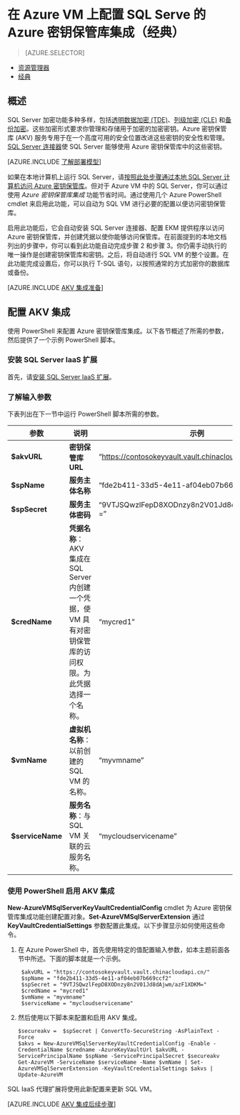 <properties
	pageTitle="在 Azure VM 上配置 SQL Serve 的 Azure 密钥保管库集成（经典）"
	description="了解如何自动配置用于 Azure 密钥保管库的 SQL Server 加密。本主题说明了如何将 Azure 密钥保管库集成和经典部署模型中创建的 SQL Server 虚拟机结合使用。"
	services="virtual-machines-windows"
	documentationCenter=""
	authors="rothja"
	manager="jhubbard"
	editor=""
	tags="azure-service-management"/>  


<tags
	ms.service="virtual-machines-windows"
	ms.devlang="na"
	ms.topic="article"
	ms.tgt_pltfrm="vm-windows-sql-server"
	ms.workload="infrastructure-services"
	ms.date="09/26/2016"
	wacn.date="11/28/2016"
	ms.author="jroth"/>  


# 在 Azure VM 上配置 SQL Serve 的 Azure 密钥保管库集成（经典）

> [AZURE.SELECTOR]
- [资源管理器](/documentation/articles/virtual-machines-windows-ps-sql-keyvault/)
- [经典](/documentation/articles/virtual-machines-windows-classic-ps-sql-keyvault/)

## 概述
SQL Server 加密功能多种多样，包括[透明数据加密 (TDE)](https://msdn.microsoft.com/zh-cn/library/bb934049.aspx)、[列级加密 (CLE)](https://msdn.microsoft.com/zh-cn/library/ms173744.aspx) 和[备份加密](https://msdn.microsoft.com/zh-cn/library/dn449489.aspx)。这些加密形式要求你管理和存储用于加密的加密密钥。Azure 密钥保管库 (AKV) 服务专用于在一个高度可用的安全位置改进这些密钥的安全性和管理。[SQL Server 连接器](http://www.microsoft.com/download/details.aspx?id=45344)使 SQL Server 能够使用 Azure 密钥保管库中的这些密钥。

[AZURE.INCLUDE [了解部署模型](../../includes/learn-about-deployment-models-classic-include.md)]

如果在本地计算机上运行 SQL Server，请[按照此处步骤通过本地 SQL Server 计算机访问 Azure 密钥保管库](https://msdn.microsoft.com/zh-cn/library/dn198405.aspx)。但对于 Azure VM 中的 SQL Server，你可以通过使用 *Azure 密钥保管库集成* 功能节省时间。通过使用几个 Azure PowerShell cmdlet 来启用此功能，可以自动为 SQL VM 进行必要的配置以便访问密钥保管库。

启用此功能后，它会自动安装 SQL Server 连接器、配置 EKM 提供程序以访问 Azure 密钥保管库，并创建凭据以使你能够访问保管库。在前面提到的本地文档列出的步骤中，你可以看到此功能自动完成步骤 2 和步骤 3。你仍需手动执行的唯一操作是创建密钥保管库和密钥。之后，将自动进行 SQL VM 的整个设置。在此功能完成设置后，你可以执行 T-SQL 语句，以按照通常的方式加密你的数据库或备份。

[AZURE.INCLUDE [AKV 集成准备](../../includes/virtual-machines-sql-server-akv-prepare.md)]

## 配置 AKV 集成
使用 PowerShell 来配置 Azure 密钥保管库集成。以下各节概述了所需的参数，然后提供了一个示例 PowerShell 脚本。

### 安装 SQL Server IaaS 扩展

首先，请[安装 SQL Server IaaS 扩展](/documentation/articles/virtual-machines-windows-classic-sql-server-agent-extension/)。

### 了解输入参数
下表列出在下一节中运行 PowerShell 脚本所需的参数。

|参数|说明|示例|
|---|---|---|
|**$akvURL**|**密钥保管库 URL**|“https://contosokeyvault.vault.chinacloudapi.cn/”|
|**$spName**|**服务主体名称**|“fde2b411-33d5-4e11-af04eb07b669ccf2”|
|**$spSecret**|**服务主体密码**|“9VTJSQwzlFepD8XODnzy8n2V01Jd8dAjwm/azF1XDKM =”|
|**$credName**|**凭据名称**：AKV 集成在 SQL Server 内创建一个凭据，使 VM 具有对密钥保管库的访问权限。为此凭据选择一个名称。|“mycred1”|
|**$vmName**|**虚拟机名称**：以前创建的 SQL VM 的名称。|“myvmname”|
|**$serviceName**|**服务名称**：与 SQL VM 关联的云服务名称。|“mycloudservicename”|

### 使用 PowerShell 启用 AKV 集成
**New-AzureVMSqlServerKeyVaultCredentialConfig** cmdlet 为 Azure 密钥保管库集成功能创建配置对象。**Set-AzureVMSqlServerExtension** 通过 **KeyVaultCredentialSettings** 参数配置此集成。以下步骤显示如何使用这些命令。

1. 在 Azure PowerShell 中，首先使用特定的值配置输入参数，如本主题前面各节中所述。下面的脚本就是一个示例。

		$akvURL = "https://contosokeyvault.vault.chinacloudapi.cn/"
		$spName = "fde2b411-33d5-4e11-af04eb07b669ccf2"
		$spSecret = "9VTJSQwzlFepD8XODnzy8n2V01Jd8dAjwm/azF1XDKM="
		$credName = "mycred1"
		$vmName = "myvmname"
		$serviceName = "mycloudservicename"
2.	然后使用以下脚本来配置和启用 AKV 集成。

		$secureakv =  $spSecret | ConvertTo-SecureString -AsPlainText -Force
		$akvs = New-AzureVMSqlServerKeyVaultCredentialConfig -Enable -CredentialName $credname -AzureKeyVaultUrl $akvURL -ServicePrincipalName $spName -ServicePrincipalSecret $secureakv
		Get-AzureVM -ServiceName $serviceName -Name $vmName | Set-AzureVMSqlServerExtension -KeyVaultCredentialSettings $akvs | Update-AzureVM

SQL IaaS 代理扩展将使用此新配置来更新 SQL VM。

[AZURE.INCLUDE [AKV 集成后续步骤](../../includes/virtual-machines-sql-server-akv-next-steps.md)]

<!---HONumber=Mooncake_1121_2016-->